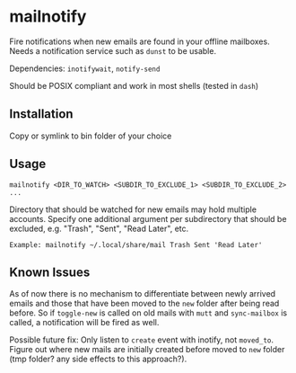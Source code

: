 # mailnotify
Fire notifications when new emails are found in your offline mailboxes. Needs a notification service such as `dunst` to be usable.

Dependencies: `inotifywait`, `notify-send`

Should be POSIX compliant and work in most shells (tested in `dash`)

## Installation
Copy or symlink to bin folder of your choice

## Usage
`mailnotify <DIR_TO_WATCH> <SUBDIR_TO_EXCLUDE_1> <SUBDIR_TO_EXCLUDE_2> ...`

Directory that should be watched for new emails may hold multiple accounts. Specify one additional argument per subdirectory that should be excluded, e.g. "Trash", "Sent", "Read Later", etc.

`Example: mailnotify ~/.local/share/mail Trash Sent 'Read Later'`

## Known Issues
As of now there is no mechanism to differentiate between newly arrived emails and those that have been moved to the `new` folder after being read before. So if `toggle-new` is called on old mails with `mutt` and `sync-mailbox` is called, a notification will be fired as well. 

Possible future fix: Only listen to `create` event with inotify, not `moved_to`. Figure out where new mails are initially created before moved to `new` folder (tmp folder? any side effects to this approach?).
